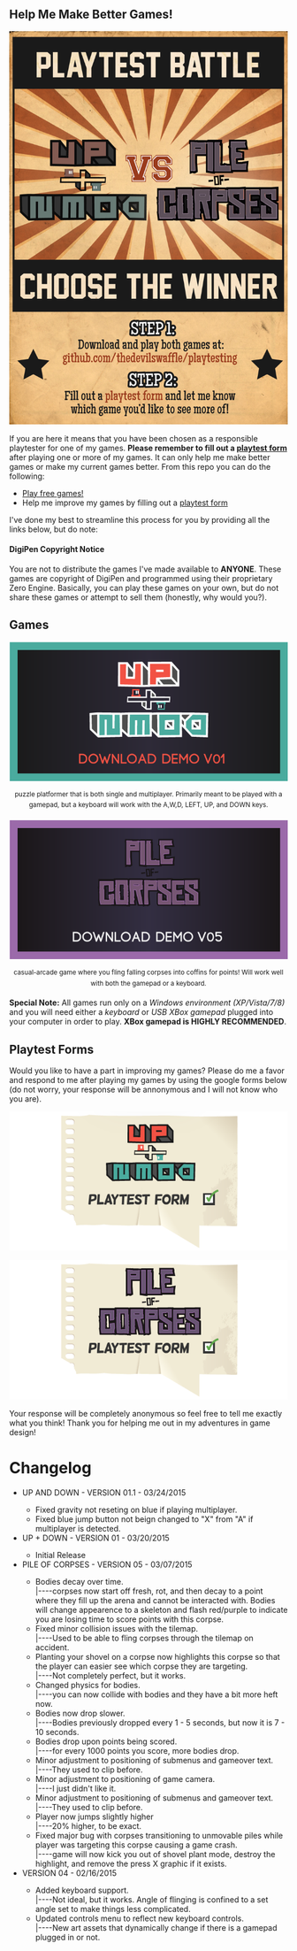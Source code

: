 <h2>Help Me Make Better Games!</h2>
<img src="https://github.com/TheDevilsWaffle/Playtesting/blob/master/promo-images/battle-poster.png" alt="battle-poster" />
<p>If you are here it means that you have been chosen as a responsible playtester for one of my games. <strong>Please remember to fill out a <a href="#playtest-form">playtest form</a></strong> after playing one or more of my games. It can only help me make better games or make my current games better. From this repo you can do the following:
  <ul>
    <li><a href="#games">Play free games!</a></li>
    <li>Help me improve my games by filling out a <a href="#playtest-form">playtest form</a></li>
  </ul>
	I've done my best to streamline this process for you by providing all the links below, but do note:
  <h4>DigiPen Copyright Notice</h4>
  <p>You are not to distribute the games I've made available to <strong>ANYONE</strong>. These games are copyright of DigiPen and programmed using their proprietary Zero Engine. Basically, you can play these games on your own, but do not share these games or attempt to sell them (honestly, why would you?).</p>
</p>
<a href="#" name="games"></a>
<h2>Games</h2>
<p>
	<a href="https://github.com/TheDevilsWaffle/Playtesting/blob/master/demo-up-and-down/Demo-UpAndDown-v01.exe?raw=true">
		<img src="https://github.com/TheDevilsWaffle/Playtesting/blob/master/promo-images/up-and-down-promo-image-2.png?raw=true" title ="Up+Down Demo v01" alt="Up+Down Demo v01" />
	</a>
	<center>
		<sup>puzzle platformer that is both single and multiplayer. Primarily meant to be played with a gamepad, but a keyboard will work with the A,W,D, LEFT, UP, and DOWN keys.</sup>
	</center>
</p>
<p> 
    <a href="https://github.com/TheDevilsWaffle/Playtesting/blob/master/demo-pile-of-corpses/Demo-PileOfCorpses-v05.exe?raw=true">
    	<img src="https://github.com/TheDevilsWaffle/Playtesting/blob/master/promo-images/pile-of-corpses-promo-image-2.png?raw=true" alt="Pile of Corpses v05" title="Pile of Corpses v05" />
    </a>
	<center>
		<sup>casual-arcade game where you fling falling corpses into coffins for points! Will work well with both the gamepad or a keyboard.</sup>
	</center>
</p>
<p><strong>Special Note:</strong> All games run only on a <em>Windows environment (XP/Vista/7/8)</em> and you will need either a <em>keyboard</em> or <em>USB XBox gamepad</em> plugged into your computer in order to play. <strong>XBox gamepad is HIGHLY RECOMMENDED</strong>.</p>
</p>
<a href="#" name="playtest-form"></a>
<h2>Playtest Forms</h2>
<p>Would you like to have a part in improving my games? Please do me a favor and respond to me after playing my games by using the google forms below (do not worry, your response will be annonymous and I will not know who you are).
<p>
	<a href="http://goo.gl/forms/QECLPkEVu2">
		<img src="https://github.com/TheDevilsWaffle/Playtesting/blob/master/promo-images/upAndDown-PlaytestForms.png?raw=true" title ="Up+Down Playtest Form" alt="Up+Down Demo Playtest Form" />
	</a>
</p>
<p> 
    <a href="http://goo.gl/forms/jUv2YdxIr3">
    	<img src="https://github.com/TheDevilsWaffle/Playtesting/blob/master/promo-images/PileOfCorpses-PlaytestForms.png?raw=true" alt="Pile of Corpses Playtest Form" title="Pile of Corpses Playtest Form" />
	</a>
</p>
<p>Your response will be completely anonymous so feel free to tell me exactly what you think! Thank you for helping me out in my adventures in game design!</p>
</p>

# Changelog
<ul>
	<li>UP AND DOWN - VERSION 01.1 - 03/24/2015</li>
		<ul>
			<li>Fixed gravity not reseting on blue if playing multiplayer.</li>
			<li>Fixed blue jump button not beign changed to "X" from "A" if multiplayer is detected.</li>
		</ul>
	</li>
	<li>UP + DOWN - VERSION 01 - 03/20/2015</li>
		<ul>
			<li>Initial Release</li>
		</ul>
	</li>
	<li>PILE OF CORPSES - VERSION 05 - 03/07/2015</li>
	    <ul>
	    	<li>Bodies decay over time.
	        	<br />  |----corpses now start off fresh, rot, and then decay to a point where they fill up the arena and cannot be interacted with. Bodies will change appearence to a skeleton and flash red/purple to indicate you are losing time to score points with this corpse.
	      	</li>
	   		<li>Fixed minor collision issues with the tilemap.
	        	<br />  |----Used to be able to fling corpses through the tilemap on accident.
	      	</li>
	      	<li>Planting your shovel on a corpse now highlights this corpse so that the player can easier see which corpse they are targeting.
	        	<br />  |----Not completely perfect, but it works.
	      	</li>
	      	<li>Changed physics for bodies.
	        	<br />  |----you can now collide with bodies and they have a bit more heft now.
	      	</li>
	      	<li>Bodies now drop slower.
	        	<br />  |----Bodies previously dropped every 1 - 5 seconds, but now it is 7 - 10 seconds.
	      	</li>
	      	<li>Bodies drop upon points being scored.
	        	<br />  |----for every 1000 points you score, more bodies drop.
	      	</li>
	      	<li>Minor adjustment to positioning of submenus and gameover text.
	        	<br />  |----They used to clip before.
	      	</li>
	      	<li>Minor adjustment to positioning of game camera.
	        	<br />  |----I just didn't like it.
	      	</li>
	      	<li>Minor adjustment to positioning of submenus and gameover text.
	        	<br />  |----They used to clip before.
	      	</li>
	      	<li>Player now jumps slightly higher
	        	<br />  |----20% higher, to be exact.
	      	</li>
	      	<li>Fixed major bug with corpses transitioning to unmovable piles while player was targeting this corpse causing a game crash.
	        	<br />  |----game will now kick you out of shovel plant mode, destroy the highlight, and remove the press X graphic if it exists.
	      	</li>
	    </ul>
	</li>
  	<li>VERSION 04 - 02/16/2015</li>
	    <ul>
	      	<li>Added keyboard support.
	        	<br />  |----Not ideal, but it works. Angle of flinging is confined to a set angle set to make things less complicated.
	      	</li>
	      	<li>Updated controls menu to reflect new keyboard controls.
	        	<br />  |----New art assets that dynamically change if there is a gamepad plugged in or not.
	      	</li>
	    </ul>
	</li>
</ul>
